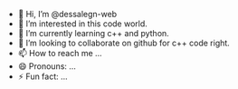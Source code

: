 - 👋 Hi, I’m @dessalegn-web
- 👀 I’m interested in this code world.
- 🌱 I’m currently learning c++ and python.
- 💞️ I’m looking to collaborate on github for c++ code right.
- 📫 How to reach me ...
- 😄 Pronouns: ...
- ⚡ Fun fact: ...

<!---
dessalegn-web/dessalegn-web is a ✨ special ✨ repository because its `README.md` (this file) appears on your GitHub profile.
You can click the Preview link to take a look at your changes.
--->
